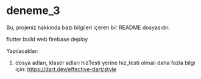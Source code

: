 # deneme_3

Bu, projeniz hakkında bazı bilgileri içeren bir README dosyasıdır.

flutter build web
firebase deploy


Yapılacaklar:

1. dosya adları, klasör adları
hizTesti yerine hiz_testi olmalı
daha fazla bilgi için: https://dart.dev/effective-dart/style

